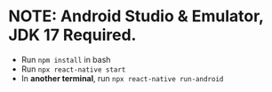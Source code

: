 # NOTE: Android Studio & Emulator, JDK 17 Required.
- Run `npm install` in bash
- Run `npx react-native start`
- In **another terminal**, run `npx react-native run-android`
